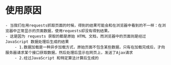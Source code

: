 # 使用原因  
    - 当我们在用requests抓取页面的时候，得到的结果可能会和在浏览器中看到的不一样：在浏览器中正常显示的页面数据，使用requests却没有得到结果。
    - 这是因为 requests 获取的都是原始 HTML 文档，而浏览器中的页面则是经过 JavaScript 数据处理后生成的结果
        - 1.数据加载是一种异步加载方式，原始页面不包含某些数据，只有在加载完成后，才向服务器请求某个接口获取数据，然后处理后显示在网页上，发送了Ajax请求
        - 2.经过JavaScript 和特定算法计算后生成的
        
    


